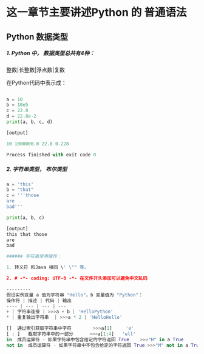 # 这一章节主要讲述Python 的 普通语法


## Python 数据类型
#####  1. Python 中， 数据类型总共有4种：
 整数|长整数|浮点数|复数

在Python代码中表示成：
```Python

a = 10
b = 10e5
c = 22.8
d = 22.8e-2
print(a, b, c, d)

[output]

10 1000000.0 22.8 0.228

Process finished with exit code 0

```
##### 2. 字符串类型， 布尔类型
```Python
a = 'this'
b = "that"
c = '''those
are 
bad'''

print(a, b, c)

[output]
this that those
are 
bad

###### 字符串常用操作：

1. 转义符 和Java 相同 \' \"" 等。

2. # -*- coding: UTF-8 -*- 在文件开头添加可以避免中文乱码

---------
假设实例变量 a 值为字符串 "Hello"，b 变量值为 "Python"：
操作符 | 描述 | 代码 | 输出
---- | --- | --- | ---
+ | 字符串连接 | >>>a + b | 'HelloPython'
* | 重复输出字符串  | >>>a * 2 | 'HelloHello'

[]	通过索引获取字符串中字符		>>>a[1]		'e'
[ : ]	截取字符串中的一部分		>>>a[1:4]	'ell'
in	成员运算符 - 如果字符串中包含给定的字符返回 True	>>>"H" in a True
not in	成员运算符 - 如果字符串中不包含给定的字符返回 True >>>"M" not in a True



